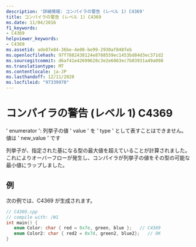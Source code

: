 ```yaml
---
description: '詳細情報: コンパイラの警告 (レベル 1) C4369'
title: コンパイラの警告 (レベル 1) C4369
ms.date: 11/04/2016
f1_keywords:
- C4369
helpviewer_keywords:
- C4369
ms.assetid: ade87e84-36be-4e00-be99-2930af848feb
ms.openlocfilehash: 97f7882438124e8788559ec1453bd84d3ec371d2
ms.sourcegitcommit: d6af41e42699628c3e2e6063ec7b03931a49a098
ms.translationtype: MT
ms.contentlocale: ja-JP
ms.lasthandoff: 12/11/2020
ms.locfileid: "97339970"
---
```

# <a name="compiler-warning-level-1-c4369"></a>コンパイラの警告 (レベル 1) C4369

' enumerator ': 列挙子の値 ' value ' を ' type ' として表すことはできません。値は ' new_value ' です

列挙子が、指定された基になる型の最大値を超えていることが計算されました。  これによりオーバーフローが発生し、コンパイラが列挙子の値をその型の可能な最小値にラップしました。

## <a name="example"></a>例

次の例では、C4369 が生成されます。

```cpp
// C4369.cpp
// compile with: /W1
int main() {
   enum Color: char { red = 0x7e, green, blue };   // C4369
   enum Color2: char { red2 = 0x7d, green2, blue2};   // OK
}
```
